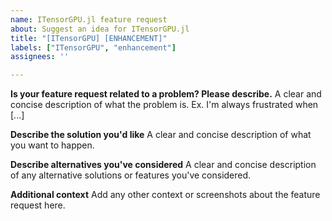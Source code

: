 ```yaml
---
name: ITensorGPU.jl feature request
about: Suggest an idea for ITensorGPU.jl
title: "[ITensorGPU] [ENHANCEMENT]"
labels: ["ITensorGPU", "enhancement"]
assignees: ''

---
```


**Is your feature request related to a problem? Please describe.**
A clear and concise description of what the problem is. Ex. I'm always frustrated when [...]

**Describe the solution you'd like**
A clear and concise description of what you want to happen.

**Describe alternatives you've considered**
A clear and concise description of any alternative solutions or features you've considered.

**Additional context**
Add any other context or screenshots about the feature request here.
